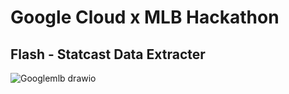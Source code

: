 # Google Cloud x MLB Hackathon 
## Flash - Statcast Data Extracter
![Googlemlb drawio](https://github.com/user-attachments/assets/0410c65b-38ff-42da-ae8d-42a479c45adf)

